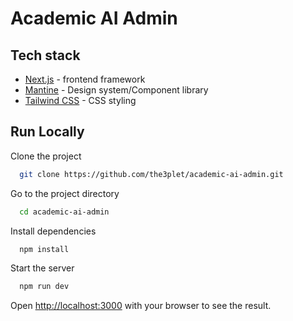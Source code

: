 # Academic AI Admin

## Tech stack

- [Next.js](https://nextjs.org) - frontend framework
- [Mantine](https://github.com/mantinedev/mantine) - Design system/Component library 
- [Tailwind CSS](https://tailwindcss.com) - CSS styling

## Run Locally

Clone the project

```bash
  git clone https://github.com/the3plet/academic-ai-admin.git
```

Go to the project directory

```bash
  cd academic-ai-admin
```

Install dependencies

```bash
  npm install
```

Start the server

```bash
  npm run dev
```


Open [http://localhost:3000](http://localhost:3000) with your browser to see the result.


